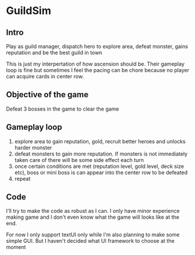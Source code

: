 # GuildSim

## Intro

Play as guild manager, dispatch hero to explore area, defeat monster, gains reputation and be the best guild in town

This is just my interpertation of how ascension should be. Their gameplay loop is fine but sometimes I feel the pacing can be chore because no player can acquire cards in center row.

## Objective of the game

Defeat 3 bosses in the game to clear the game

## Gameplay loop

1. explore area to gain reputation, gold, recruit better heroes and unlocks harder monster
2. defeat monsters to gain more reputation. If monsters is not immediately taken care of there will be some side effect each turn
3. once certain conditions are met (reputation level, gold level, deck size etc), boss or mini boss is can appear into the center row to be defeated
4. repeat

## Code
I'll try to make the code as robust as I can. I only have minor experience making game and I don't even know what the game will looks like at the end.

For now I only support textUI only while I'm also planning to make some simple GUI. But I haven't decided what UI framework to choose at the moment
